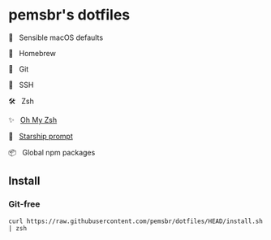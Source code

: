 # pemsbr's dotfiles

🍎 &nbsp; Sensible macOS defaults

🍺 &nbsp; Homebrew

🌳 &nbsp; Git

🔐 &nbsp; SSH

🛠 &nbsp; Zsh

✨ &nbsp; [Oh My Zsh][omz]

💫 &nbsp; [Starship prompt][starship]

📦 &nbsp; Global npm packages

## Install

### Git-free

```
curl https://raw.githubusercontent.com/pemsbr/dotfiles/HEAD/install.sh | zsh
```

[omz]: https://github.com/ohmyzsh/ohmyzsh/
[starship]: https://starship.rs
